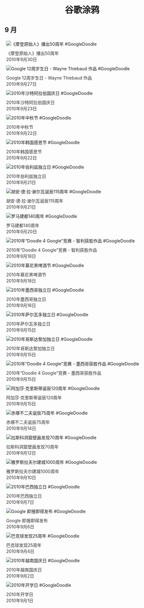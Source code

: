 
<h1 align="center"> 谷歌涂鸦 </h1>




## 9 月

<div class="image">


<img src="https:https://lh3.googleusercontent.com/Gut99mdhJ2cBVzBZjzlRGAwxG1dlcjeNLYpAqnpX229VK4t8bjhT8-zHXaMwivsDbUySCOkbhnqTeDyoPpEwu3wpCqYLfKOOLtarppo=s660" alt="《摩登原始人》播出50周年 #GoogleDoodle" style="margin: 5px"/>
<div class="info" style="font-size: 14px; color:#333333; margin:5px"><div class="title">《摩登原始人》播出50周年</div><div class="date">2010年9月30日</div></div>

<img src="https:https://lh3.googleusercontent.com/2h3OLOjkcWPTj-vRCNlbdWqfkTv-KEyDqj-3FA-3OjjhQJm_aTgbZ1It_Yv72FwEQ6HUCuYootRYknB_ZxRixix7Wy2xnjaqvKZxiv0k=s660" alt="Google 12周岁生日 - Wayne Thiebaud 作品 #GoogleDoodle" style="margin: 5px"/>
<div class="info" style="font-size: 14px; color:#333333; margin:5px"><div class="title">Google 12周岁生日 - Wayne Thiebaud 作品</div><div class="date">2010年9月27日</div></div>

<img src="https:https://lh3.googleusercontent.com/tg-Uy7F4gKJT-jokq9LM7X_QToCMbKZaKBmwyvItlHkHU2VdWhXg7SJO43490pDgLcEMQQXgurkuNm-xVeUW390Mo6M54mV1Wtz0ssuD=s660" alt="2010年沙特阿拉伯国庆日 #GoogleDoodle" style="margin: 5px"/>
<div class="info" style="font-size: 14px; color:#333333; margin:5px"><div class="title">2010年沙特阿拉伯国庆日</div><div class="date">2010年9月23日</div></div>

<img src="https:https://lh3.googleusercontent.com/uanu81X00Z_UcmE8y5WoUFHfSM5ZLxQ8iErgq-QPN_ifTzZQcHqf-qeOMLW956h86hkOw1IJM3je1nFL2U27ySjP_U2NMEoLW9DCYuQIFA=s660" alt="2010年中秋节 #GoogleDoodle" style="margin: 5px"/>
<div class="info" style="font-size: 14px; color:#333333; margin:5px"><div class="title">2010年中秋节</div><div class="date">2010年9月22日</div></div>

<img src="https:https://lh3.googleusercontent.com/MSmPlUtiHhB-vxpfaJSQorn1qhfX-RLsPESnvAHHyZFaap7daNDSaHcuFIWTMqvN1R8eKD90I67sVmYFbDucIJ5LyGtX66OlFqo7Q2o=s660" alt="2010年韩国感恩节 #GoogleDoodle" style="margin: 5px"/>
<div class="info" style="font-size: 14px; color:#333333; margin:5px"><div class="title">2010年韩国感恩节</div><div class="date">2010年9月22日</div></div>

<img src="https:https://lh3.googleusercontent.com/rniBZzBe645p4p2h02PzUkzXDFseG32FucyfrZ7uldbvwO8hfl5a3k8TDaA-nO-XLa8oT9Yy14SnYRVt7Gw1m6ShQaMlBO41zglQ5p0=s660" alt="2010年伯利兹独立日 #GoogleDoodle" style="margin: 5px"/>
<div class="info" style="font-size: 14px; color:#333333; margin:5px"><div class="title">2010年伯利兹独立日</div><div class="date">2010年9月21日</div></div>

<img src="https://www.google.com/logos/2010/delacierva-hp.gif" alt="胡安·德·拉·谢尔瓦诞辰115周年 #GoogleDoodle" style="margin: 5px"/>
<div class="info" style="font-size: 14px; color:#333333; margin:5px"><div class="title">胡安·德·拉·谢尔瓦诞辰115周年</div><div class="date">2010年9月21日</div></div>

<img src="https:https://lh3.googleusercontent.com/jXs5Ld6xmQ8vYeXH--nRBkQidn3MZsP8uncO7qn90GHN2A23sGq38eFWw1Do4oHtsmiABFw1leEt8b2uC-uzZj3c7SpvlfqD8dFEztCA=s660" alt="罗马建都140周年 #GoogleDoodle" style="margin: 5px"/>
<div class="info" style="font-size: 14px; color:#333333; margin:5px"><div class="title">罗马建都140周年</div><div class="date">2010年9月20日</div></div>

<img src="https://www.google.com/logos/2010/d4g_chile10-hp.gif" alt="2010年“Doodle 4 Google”竞赛 - 智利获胜作品 #GoogleDoodle" style="margin: 5px"/>
<div class="info" style="font-size: 14px; color:#333333; margin:5px"><div class="title">2010年“Doodle 4 Google”竞赛 - 智利获胜作品</div><div class="date">2010年9月18日</div></div>

<img src="https:https://lh3.googleusercontent.com/cFMsLllZjeeEqMZLq_4stUBSo-LN1XAYUWImdtw2dOED_cWvUsUfp8zhqsVbMpb0qbrWDCwI2a5yI1AUjLxE99It4MqUbf5TEONoweg=s660" alt="2010年慕尼黑啤酒节 #GoogleDoodle" style="margin: 5px"/>
<div class="info" style="font-size: 14px; color:#333333; margin:5px"><div class="title">2010年慕尼黑啤酒节</div><div class="date">2010年9月18日</div></div>

<img src="https:https://lh3.googleusercontent.com/oBFgZ3J0boh1Sg8ZHCYOVQA_BfGh190Kq2Cl875pwlOYkpLbuAFd-65JwCVCkHJA39QuBC9bvhlrKqPI_guFU96jQvoZZMuGuZU8qlwqsA=s660" alt="2010年墨西哥独立日 #GoogleDoodle" style="margin: 5px"/>
<div class="info" style="font-size: 14px; color:#333333; margin:5px"><div class="title">2010年墨西哥独立日</div><div class="date">2010年9月16日</div></div>

<img src="https:https://lh3.googleusercontent.com/JOYy3QtT7b-jMnhrBXkLkjr7afwLQf7ruBrWWLluA7KyDkqRyzy9MLs07NFApCipw-oKird7Tqb-bPnMgRBI0LaXxNafSCgQhb-p1Hs=s660" alt="2010年萨尔瓦多独立日 #GoogleDoodle" style="margin: 5px"/>
<div class="info" style="font-size: 14px; color:#333333; margin:5px"><div class="title">2010年萨尔瓦多独立日</div><div class="date">2010年9月15日</div></div>

<img src="https://www.google.com/logos/2010/costa-rica-10-hp.gif" alt="2010年哥斯达黎加独立日 #GoogleDoodle" style="margin: 5px"/>
<div class="info" style="font-size: 14px; color:#333333; margin:5px"><div class="title">2010年哥斯达黎加独立日</div><div class="date">2010年9月15日</div></div>

<img src="https://www.google.com/logos/2010/d4gmexico2010-hp.jpg" alt="2010年“Doodle 4 Google”竞赛 - 墨西哥获胜作品 #GoogleDoodle" style="margin: 5px"/>
<div class="info" style="font-size: 14px; color:#333333; margin:5px"><div class="title">2010年“Doodle 4 Google”竞赛 - 墨西哥获胜作品</div><div class="date">2010年9月15日</div></div>

<img src="https:https://lh3.googleusercontent.com/ZzkBhXWsM--I6ZBBf5xdAp0gQTdG1tswJlm1_VnjwQFYO3y9zDTSlcOFGg8N21Aw4yz1NOSTdFevs1unrg1VJgCFJ-8-l38SoiFtipY=s660" alt="阿加莎·克里斯蒂诞辰120周年 #GoogleDoodle" style="margin: 5px"/>
<div class="info" style="font-size: 14px; color:#333333; margin:5px"><div class="title">阿加莎·克里斯蒂诞辰120周年</div><div class="date">2010年9月15日</div></div>

<img src="https://www.google.com/logos/2010/akatsuka10-hp.png" alt="赤塚不二夫诞辰75周年 #GoogleDoodle" style="margin: 5px"/>
<div class="info" style="font-size: 14px; color:#333333; margin:5px"><div class="title">赤塚不二夫诞辰75周年</div><div class="date">2010年9月14日</div></div>

<img src="https://www.google.com/logos/2010/grotte10-hp.gif" alt="拉斯科洞窟壁画发现70周年 #GoogleDoodle" style="margin: 5px"/>
<div class="info" style="font-size: 14px; color:#333333; margin:5px"><div class="title">拉斯科洞窟壁画发现70周年</div><div class="date">2010年9月12日</div></div>

<img src="https:https://lh3.googleusercontent.com/IVxss2XyFaKpNAwbjPSbmM5AQmoEyJoNL1zWPMP7cMfotkkSzRbZU0O3rI6uPbj--SurD8JUtjxbteoL-Qa1pAoNVzDI0C859tVuJ0ph=s660" alt="雅罗斯拉夫尔建城1000周年 #GoogleDoodle" style="margin: 5px"/>
<div class="info" style="font-size: 14px; color:#333333; margin:5px"><div class="title">雅罗斯拉夫尔建城1000周年</div><div class="date">2010年9月10日</div></div>

<img src="https://www.google.com/logos/2010/brazil_ind10-hp.gif" alt="2010年巴西独立日 #GoogleDoodle" style="margin: 5px"/>
<div class="info" style="font-size: 14px; color:#333333; margin:5px"><div class="title">2010年巴西独立日</div><div class="date">2010年9月7日</div></div>

<img src="https://www.google.com/logos/2010/particle-hp.png" alt="Google 即搜即得发布 #GoogleDoodle" style="margin: 5px"/>
<div class="info" style="font-size: 14px; color:#333333; margin:5px"><div class="title">Google 即搜即得发布</div><div class="date">2010年9月6日</div></div>

<img src="https://www.google.com/logos/2010/buckyball10-hp.gif" alt="巴克球发现25周年 #GoogleDoodle" style="margin: 5px"/>
<div class="info" style="font-size: 14px; color:#333333; margin:5px"><div class="title">巴克球发现25周年</div><div class="date">2010年9月4日</div></div>

<img src="https:https://lh3.googleusercontent.com/tlmHNapshahEGedDDKIxY9QzcAsp548o2tGIygS82vE1bQ-AwBOdPpVXufFud_PEEigH2rsnRV-gYSmpkT-A4PeSeegun6nzmsaxa-L_Xg=s660" alt="2010年越南国庆日 #GoogleDoodle" style="margin: 5px"/>
<div class="info" style="font-size: 14px; color:#333333; margin:5px"><div class="title">2010年越南国庆日</div><div class="date">2010年9月2日</div></div>

<img src="https:https://lh3.googleusercontent.com/QQxL7TMCc3t6vj9aQglY9zIM-wDsakSS3yDUBo0EaBu6ffmieRri77zxUi8qaXSIhaTg0oxCp0eHmW46xX4f10tcsWNR0fDHs9BTQHI=s660" alt="2010年开学日 #GoogleDoodle" style="margin: 5px"/>
<div class="info" style="font-size: 14px; color:#333333; margin:5px"><div class="title">2010年开学日</div><div class="date">2010年9月1日</div></div>

</div>








